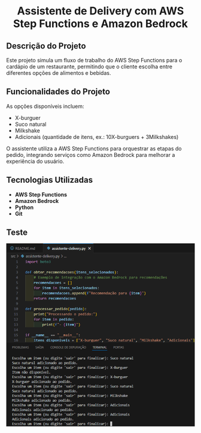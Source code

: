 <h1 align="center">Assistente de Delivery com AWS Step Functions e Amazon Bedrock</h1>

## Descrição do Projeto
Este projeto simula um fluxo de trabalho do AWS Step Functions para o cardápio de um restaurante, permitindo que o cliente escolha entre diferentes opções de alimentos e bebidas.

## Funcionalidades do Projeto
As opções disponíveis incluem:
- X-burguer
- Suco natural
- Milkshake
- Adicionais (quantidade de itens, ex.: 10X-burguers + 3Milkshakes)

O assistente utiliza a AWS Step Functions para orquestrar as etapas do pedido, integrando serviços como Amazon Bedrock para melhorar a experiência do usuário.

## Tecnologias Utilizadas
- **AWS Step Functions**
- **Amazon Bedrock**
- **Python**
- **Git**

## Teste
![Escolha do Item](https://github.com/AraujoTech1/assistente-delivery/blob/master/screenshots/captura%20de%20tela.png.png)



